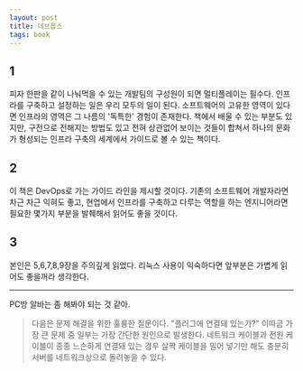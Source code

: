 ```yaml
---
layout: post
title: 데브옵스
tags: book
---
```


## 1
피자 한판을 같이 나눠먹을 수 있는 개발팀의 구성원이 되면 멀티플레이는 필수다. 인프라를 구축하고 설정하는 일은 우리 모두의 일이 된다. 소프트웨어의 고유한 영역이 있다면 인프라의 영역은 그 나름의 '독특한' 경험이 존재한다. 책에서 배울 수 있는 부분도 있지만, 구전으로 전해지는 방법도 있고 전혀 상관없어 보이는 것들이 합쳐서 하나의 문화가 형성되는 인프라 구축의 세계에서 가이드로 볼 수 있는 책이다.

## 2
이 책은 DevOps로 가는 가이드 라인을 제시할 것이다. 기존의 소프트웨어 개발자라면 차근 차근 익혀도 좋고, 현업에서 인프라를 구축하고 다루는 역할을 하는 엔지니어라면 필요한 몇가지 부분을 발췌해서 읽어도 좋을 것이다.

## 3
본인은 5,6,7,8,9장을 주의깊게 읽었다. 리눅스 사용이 익숙하다면 앞부분은 가볍게 읽어도 좋을꺼라 생각한다.

-----

PC방 알바는 좀 해봐야 되는 것 같아.
> 다음은 문제 해결을 위한 훌륭한 질문이다. "플러그에 연결돼 있는가?" 이따금 가장 큰 문제 중 일부는 가장 간단한 원인으로 발생한다. 네트워크 케이블과 전원 케이블이 종종 느슨하게 연결돼 있는 경우 살짝 케이블을 밀어 넣기만 해도 충분히 서버를 네트워크상으로 돌려놓을 수 있다.

